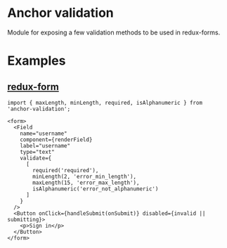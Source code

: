 # Anchor validation

Module for exposing a few validation methods to be used in redux-forms.

# Examples

## [redux-form](http://redux-form.com/6.5.0/docs/api/)
```
import { maxLength, minLength, required, isAlphanumeric } from 'anchor-validation';

<form>
  <Field
    name="username"
    component={renderField}
    label="username"
    type="text"
    validate={
      [
        required('required'),
        minLength(2, 'error_min_length'),
        maxLength(15, 'error_max_length'),
        isAlphanumeric('error_not_alphanumeric')
      ]
    }
  />
  <Button onClick={handleSubmit(onSubmit)} disabled={invalid || submitting}>
    <p>Sign in</p>
  </Button>
</form>
```
